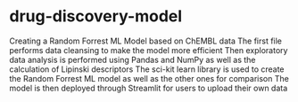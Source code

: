 # drug-discovery-model
Creating a Random Forrest ML Model based on ChEMBL data
The first file performs data cleansing to make the model more efficient 
Then exploratory data analysis is performed using Pandas and NumPy as well as the calculation of Lipinski descriptors
The sci-kit learn library is used to create the Random Forrest ML model as well as the other ones for comparison 
The model is then deployed through Streamlit for users to upload their own data
